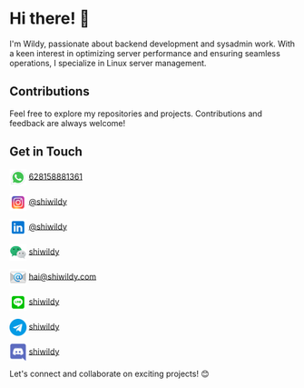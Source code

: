 # Hi there! 👋
I'm Wildy, passionate about backend development and sysadmin work. With a keen interest in optimizing server performance and ensuring seamless operations, I specialize in Linux server management.

## Contributions
Feel free to explore my repositories and projects. Contributions and feedback are always welcome!

## Get in Touch
[<img src="https://raw.githubusercontent.com/shiwildy/shiwildy/refs/heads/main/whatsapp.png" align="center" width="30" height="30"/>](https://wa.me/628158881361)
[628158881361](https://wa.me/628158881361)

[<img src="https://raw.githubusercontent.com/shiwildy/shiwildy/refs/heads/main/instagram.png" align="center" width="30" height="30"/>](https://instagram.com/shiwildy)
[@shiwildy](https://instagram.com/shiwildy)

[<img src="https://raw.githubusercontent.com/shiwildy/shiwildy/refs/heads/main/linkedin.png" align="center" width="30" height="30"/>](https://www.linkedin.com/in/shiwildy)
[@shiwildy](https://www.linkedin.com/in/shiwildy)

[<img src="https://raw.githubusercontent.com/shiwildy/shiwildy/refs/heads/main/wechat.png" align="center" width="30" height="30"/>](#)
[shiwildy](#)

[<img src="https://raw.githubusercontent.com/shiwildy/shiwildy/refs/heads/main/email.png" align="center" width="30" height="30"/>](mailto:hai@shiwildy.com)
[hai@shiwildy.com](mailto:hai@shiwildy.com)

[<img src="https://raw.githubusercontent.com/shiwildy/shiwildy/refs/heads/main/line.png" align="center" width="30" height="30"/>](https://line.me/ti/p/NoBTpJLMWM)
[shiwildy](https://line.me/ti/p/NoBTpJLMWM)

[<img src="https://raw.githubusercontent.com/shiwildy/shiwildy/refs/heads/main/telegram.png" align="center" width="30" height="30"/>](https://t.me/shiwildy)
[shiwildy](https://t.me/shiwildy)

[<img src="https://raw.githubusercontent.com/shiwildy/shiwildy/refs/heads/main/discord.png" align="center" width="30" height="30"/>](https://discord.com/users/1301085382305382402)
[shiwildy](https://discord.com/users/1301085382305382402)

Let's connect and collaborate on exciting projects! 😊
